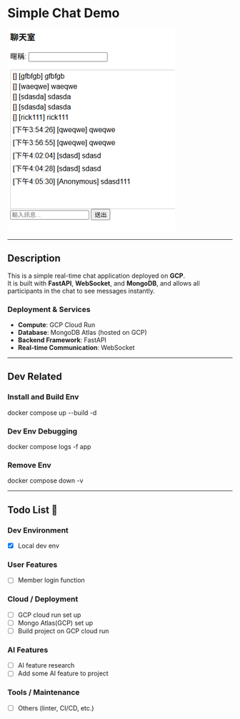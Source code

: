 # Simple Chat Demo
![Demo](assets/demo.png)

---

## Description

This is a simple real-time chat application deployed on **GCP**.  
It is built with **FastAPI**, **WebSocket**, and **MongoDB**, and allows all participants in the chat to see messages instantly.  

### Deployment & Services
- **Compute**: GCP Cloud Run  
- **Database**: MongoDB Atlas (hosted on GCP)  
- **Backend Framework**: FastAPI  
- **Real-time Communication**: WebSocket

---

## Dev Related

### Install and Build Env
docker compose up --build -d

### Dev Env Debugging
docker compose logs -f app

### Remove Env
docker compose down -v

---

## Todo List 📝

### Dev Environment
- [x] Local dev env

### User Features
- [ ] Member login function

### Cloud / Deployment
- [ ] GCP cloud run set up
- [ ] Mongo Atlas(GCP) set up
- [ ] Build project on GCP cloud run

### AI Features
- [ ] AI feature research
- [ ] Add some AI feature to project

### Tools / Maintenance
- [ ] Others (linter, CI/CD, etc.)
